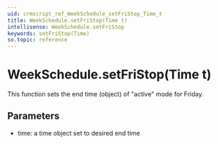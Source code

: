 ```yaml
---
uid: crmscript_ref_WeekSchedule_setFriStop_Time_t
title: WeekSchedule.setFriStop(Time t)
intellisense: WeekSchedule.setFriStop
keywords: setFriStop(Time)
so.topic: reference
---
```


# WeekSchedule.setFriStop(Time t)

This function sets the end time (object) of "active" mode for Friday.

## Parameters

* time: a time object set to desired end time


